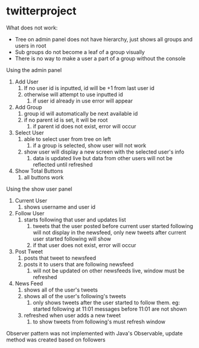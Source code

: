 # twitterproject
What does not work:
* Tree on admin panel does not have hierarchy, just shows all groups and users in root 
* Sub groups do not become a leaf of a group visually
* There is no way to make a user a part of a group without the console

Using the admin panel
1. Add User
    1. If no user id is inputted, id will be +1 from last user id
    2. otherwise will attempt to use inputted id
        1. if user id already in use error will appear
2. Add Group
    1. group id will automatically be next available id
    2. if no parent id is set, it will be root
        1. if parent id does not exist, error will occur
3. Select User
    1. able to select user from tree on left
        1. if a group is selected, show user will not work
    2. show user will display a new screen with the selected user's info
        1. data is updated live but data from other users will not be reflected until refreshed
4. Show Total Buttons
    1. all buttons work
    
Using the show user panel
1. Current User
    1. shows username and user id
2. Follow User
    1. starts following that user and updates list
        1. tweets that the user posted before current user started following will not display in the newsfeed, only new tweets after current user started following will show
        2. if that user does not exist, error will occur
3. Post Tweet
    1. posts that tweet to newsfeed
    2. posts it to users that are following newsfeed
        1. will not be updated on other newsfeeds live, window must be refreshed
4. News Feed
    1. shows all of the user's tweets
    2. shows all of the user's following's tweets
        1. only shows tweets after the user started to follow them. eg: started following at 11:01 messages before 11:01 are not shown
    3. refreshed when user adds a new tweet
        1. to show tweets from following's must refresh window


Observer pattern was not implemented with Java's Observable, update method was created based on followers

